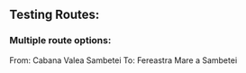 ## Testing Routes:

### Multiple route options:
From: Cabana Valea Sambetei
To: Fereastra Mare a Sambetei